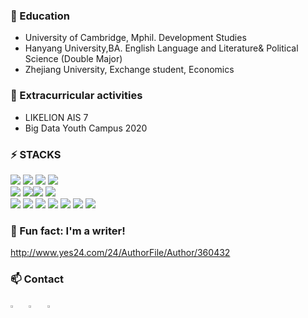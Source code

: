 ### 🔭 Education
- University of Cambridge, Mphil. Development Studies
- Hanyang University,BA. English Language and Literature& Political Science (Double Major)
- Zhejiang University, Exchange student, Economics

### 🌱 Extracurricular activities
- LIKELION AIS 7
- Big Data Youth Campus 2020

### ⚡ STACKS
<img src="https://img.shields.io/badge/Python-3776AB?style=flat&logo=python&logoColor=FFFFFF&"/> <img src="https://img.shields.io/badge/MySQL-4479A1?style=flat&logo=mysql&logoColor=FFFFFF&"/> <img src="https://img.shields.io/badge/Markdown-000000?style=flat&logo=markdown&logoColor=FFFFFF&"/> <img src="https://img.shields.io/badge/LaTeX-008080?style=flat&logo=latex&logoColor=FFFFFF&"/>  
<img src="https://img.shields.io/badge/Numpy-013243?style=flat&logo=numpy&logoColor=FFFFFF&"/> <img src="https://img.shields.io/badge/Pandas-150458?style=flat&logo=pandas&logoColor=FFFFFF&"/><img src="https://img.shields.io/badge/Selenium-43B02A?style=flat&logo=selenium&logoColor=FFFFFF&"/> <img src="https://img.shields.io/badge/Streamlit-FF4B4B?style=flat&logo=streamlit&logoColor=FFFFFF&"/>      
<img src="https://img.shields.io/badge/VS Code-007ACC?style=flat&logo=visualstudiocode&logoColor=FFFFFF&"/> <img src="https://img.shields.io/badge/Jupyter-F37626?style=flat&logo=jupyter&logoColor=FFFFFF&"/> <img src="https://img.shields.io/badge/Anaconda-44A833?style=flat&logo=anaconda&logoColor=FFFFFF&"/> <img src="https://img.shields.io/badge/Notion-000000?style=flat&logo=notion&logoColor=FFFFFF&"/> <img src="https://img.shields.io/badge/Discord-5865F2?style=flat&logo=discord&logoColor=FFFFFF&"/> <img src="https://img.shields.io/badge/Git-F05032?style=flat&logo=git&logoColor=FFFFFF&"/> <img src="https://img.shields.io/badge/GitHub-181717?style=flat&logo=github&logoColor=FFFFFF&"/>

### 👯 Fun fact: I'm a writer!
http://www.yes24.com/24/AuthorFile/Author/360432

### 📫 Contact
 [<img src="https://img.icons8.com/color/48/000000/linkedin.png" width="3.5%"/>](https://www.linkedin.com/in/thaiyoon-kwon-029bb5185/)  &nbsp; [<img src="https://img.icons8.com/fluent/48/000000/instagram-new.png" width="3.5%"/>](https://www.instagram.com/taeyoon.kwon/)  &nbsp; <a href="mailto:tykwon94@gmail.com"> <img src="https://img.icons8.com/fluent/48/000000/gmail.png" width="3.5%"/>
